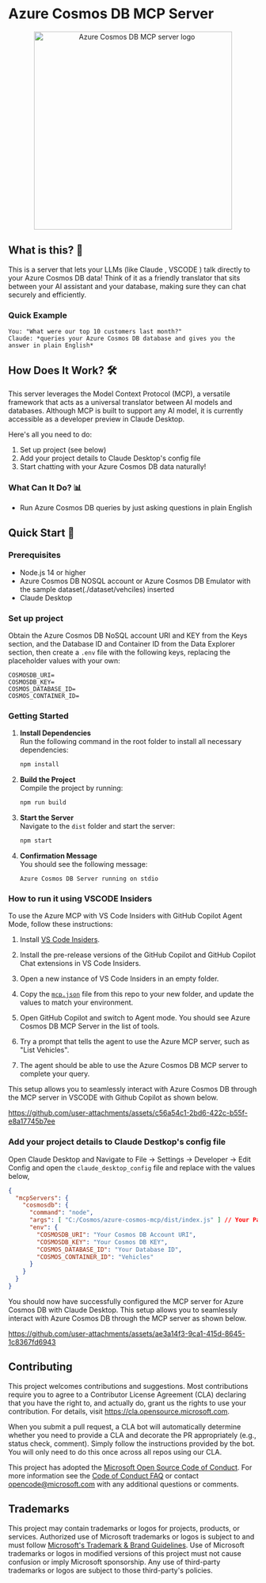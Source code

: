 # Azure Cosmos DB MCP  Server

<div align="center">
  <img src="./src/img/logo.png" alt="Azure Cosmos DB MCP server logo" width="400"/>
</div>

## What is this? 🤔

This is a server that lets your LLMs (like Claude , VSCODE ) talk directly to your Azure Cosmos DB data! Think of it as a friendly translator that sits between your AI assistant and your database, making sure they can chat securely and efficiently.

### Quick Example

```text
You: "What were our top 10 customers last month?"
Claude: *queries your Azure Cosmos DB database and gives you the answer in plain English*
```

## How Does It Work? 🛠️

This server leverages the Model Context Protocol (MCP), a versatile framework that acts as a universal translator between AI models and databases. Although MCP is built to support any AI model, it is currently accessible as a developer preview in Claude Desktop.

Here's all you need to do:

1. Set up project (see below)
2. Add your project details to Claude Desktop's config file
3. Start chatting with your Azure Cosmos DB data naturally!

### What Can It Do? 📊

- Run Azure Cosmos DB queries by just asking questions in plain English

## Quick Start 🚀

### Prerequisites

- Node.js 14 or higher
- Azure Cosmos DB NOSQL account or Azure Cosmos DB Emulator with the sample dataset(./dataset/vehciles) inserted
- Claude Desktop

### Set up project

Obtain the Azure Cosmos DB NoSQL account URI and KEY from the Keys section, and the Database ID and Container ID from the Data Explorer section, then create a `.env` file with the following keys, replacing the placeholder values with your own:

```env
COSMOSDB_URI=
COSMOSDB_KEY=
COSMOS_DATABASE_ID=
COSMOS_CONTAINER_ID=
```

### Getting Started

1. **Install Dependencies**  
   Run the following command in the root folder to install all necessary dependencies:  

   ```bash
   npm install
   ```

2. **Build the Project**  
   Compile the project by running:  

   ```bash
   npm run build
   ```

3. **Start the Server**  
   Navigate to the `dist` folder and start the server:  

   ```bash
   npm start
   ```

4. **Confirmation Message**  
   You should see the following message:  

   ```text
   Azure Cosmos DB Server running on stdio
   ```

### How to run it using VSCODE Insiders

To use the Azure MCP with VS Code Insiders with GitHub Copilot Agent Mode, follow these instructions:

1. Install [VS Code Insiders](https://code.visualstudio.com/insiders/).

1. Install the pre-release versions of the GitHub Copilot and GitHub Copilot Chat extensions in VS Code Insiders.

1. Open a new instance of VS Code Insiders in an empty folder.
1. Copy the [`mcp.json`](./.vscode/mcp.json) file from this repo to your new folder, and update the values to match your environment.

1. Open GitHub Copilot and switch to Agent mode. You should see Azure Cosmos DB MCP Server in the list of tools.

1. Try a prompt that tells the agent to use the Azure MCP server, such as "List Vehicles".

1. The agent should be able to use the Azure Cosmos DB MCP server to complete your query.

This setup allows you to seamlessly interact with Azure Cosmos DB through the MCP server in VSCODE with Github Copilot as shown below.

https://github.com/user-attachments/assets/c56a54c1-2bd6-422c-b55f-e8a17745b7ee

### Add your project details to Claude Destkop's config file

Open Claude Desktop and Navigate to File -> Settings -> Developer -> Edit Config and open the `claude_desktop_config` file and replace with the values below,

```json
{
  "mcpServers": {
    "cosmosdb": {
      "command": "node",
      "args": [ "C:/Cosmos/azure-cosmos-mcp/dist/index.js" ] // Your Path for the Azure Cosmos DB MCP server file,
      "env": {
        "COSMOSDB_URI": "Your Cosmos DB Account URI",
        "COSMOSDB_KEY": "Your Cosmos DB KEY",
        "COSMOS_DATABASE_ID": "Your Database ID",
        "COSMOS_CONTAINER_ID": "Vehicles"
      }
    }
  }
}

```

You should now have successfully configured the MCP server for Azure Cosmos DB with Claude Desktop. This setup allows you to seamlessly interact with Azure Cosmos DB through the MCP server as shown below.

https://github.com/user-attachments/assets/ae3a14f3-9ca1-415d-8645-1c8367fd6943

## Contributing

This project welcomes contributions and suggestions.  Most contributions require you to agree to a
Contributor License Agreement (CLA) declaring that you have the right to, and actually do, grant us
the rights to use your contribution. For details, visit https://cla.opensource.microsoft.com.

When you submit a pull request, a CLA bot will automatically determine whether you need to provide
a CLA and decorate the PR appropriately (e.g., status check, comment). Simply follow the instructions
provided by the bot. You will only need to do this once across all repos using our CLA.

This project has adopted the [Microsoft Open Source Code of Conduct](https://opensource.microsoft.com/codeofconduct/).
For more information see the [Code of Conduct FAQ](https://opensource.microsoft.com/codeofconduct/faq/) or
contact [opencode@microsoft.com](mailto:opencode@microsoft.com) with any additional questions or comments.

## Trademarks

This project may contain trademarks or logos for projects, products, or services. Authorized use of Microsoft
trademarks or logos is subject to and must follow
[Microsoft's Trademark & Brand Guidelines](https://www.microsoft.com/en-us/legal/intellectualproperty/trademarks/usage/general).
Use of Microsoft trademarks or logos in modified versions of this project must not cause confusion or imply Microsoft sponsorship.
Any use of third-party trademarks or logos are subject to those third-party's policies.
